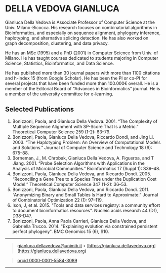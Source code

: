 DELLA VEDOVA GIANLUCA
=====================

Gianluca Della Vedova is Associate Professor of Computer Science at the Univ.
Milano-Bicocca.
His research focuses on combinatorial algorithms in Bioinformatics, and especially on
sequence alignment, phylogeny inference, haplotyping, and alternative splicing detection.
He has also worked on graph decomposition, clustering, and data privacy.

He has an MSc (1995) and a PhD (2001) in Computer Science from Univ. of Milano.
He has taught courses dedicated to students majoring in Computer Science, Statistics,
Bioinformatics, and Data Science.

He has published more than 30 journal papers with more than 1100 citations and h-index 15
(from Google Scholar).
He has been the PI or co-PI for several projects that have been funded more than 100.000€ overall.
He is a member of the Editorial Board of "Advances in Bioinformatics" journal.
He is a member of the university committee for e-learning.

Selected Publications
---------------------

1.   Bonizzoni, Paola, and Gianluca Della Vedova. 2001. “The Complexity of Multiple Sequence Alignment with SP-Score That Is a Metric.” Theoretical Computer Science 259 (1-2): 63–79. 
2.   Bonizzoni, Paola, Gianluca Della Vedova, Riccardo Dondi, and Jing Li. 2003. “The Haplotyping Problem: An Overview of Computational Models and Solutions.” Journal of Computer Science and Technology 18 (6): 675–88. 
5.   Borneman, J., M. Chrobak, Gianluca Della Vedova, A. Figueroa, and T Jiang. 2001. “Probe Selection Algorithms with Applications in the Analysis of Microbial Communities.” Bioinformatics 17 (Suppl 1): S39–48. 
3.   Bonizzoni, Paola, Gianluca Della Vedova, and Riccardo Dondi. 2005. “Reconciling a Gene Tree to a Species Tree under the Duplication Cost Model.” Theoretical Computer Science 347 (1-2): 36–53. 
4.   Bonizzoni, Paola, Gianluca Della Vedova, and Riccardo Dondi. 2011. “Anonymizing Binary and Small Tables Is Hard to Approximate.” Journal of Combinatorial Optimization 22 (1): 97–119. 
5.   Ison, J, et al. 2015. "Tools and data services registry: a community effort to
     document bioinformatics resources". Nucleic  acids research 44 (D1), D38-D47.
6.   Bonizzoni, Paola, Anna Paola Carrieri, Gianluca Della Vedova, and Gabriella Trucco. 2014.
"Explaining evolution via constrained persistent perfect phylogeny". BMC Genomics 15 (6), S10.


----

> <gianluca.dellavedova@unimib.it> • [https://gianluca.dellavedova.org](https://gianluca.dellavedova.org)

> [orcid 0000-0001-5584-3089](http://orcid.org/0000-0001-5584-3089)

----

